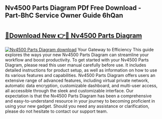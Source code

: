 ## Nv4500 Parts Diagram PDf Free Download - Part-BhC Service Owner Guide 6hQan

# <h2><a href="http://dfsvr4a.blite.top/?on=Nv4500+Parts+Diagram">🔗Download New 👉🔴 Nv4500 Parts Diagram</a></h2>

[![Nv4500 Parts Diagram download](https://i.imgur.com/lujVjoI.png)](http://dfsvr4a.blite.top/?on=Nv4500+Parts+Diagram)
Your Gateway to Efficiency This guide explores the ways your new Nv4500 Parts Diagram can streamline your workflow and boost productivity. To get started with your Nv4500 Parts Diagram, please read this user manual carefully before use. It includes detailed instructions for product setup, as well as information on how to use its various features and capabilities. Nv4500 Parts Diagram offers users an extensive range of advanced features, including virtual private network, automatic data encryption, customizable dashboard, and multi-user access, all accessible through the sleek and customizable interface. Our expectation is that the Nv4500 Parts Diagram has been a comprehensive and easy-to-understand resource in your journey to becoming proficient in using your new gadget. Should you need any assistance or clarification, please do not hesitate to contact our support team.
